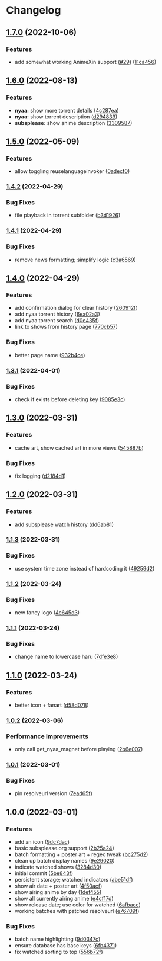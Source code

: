 # Changelog

## [1.7.0](https://github.com/pikdum/plugin.video.haru/compare/v1.6.0...v1.7.0) (2022-10-06)


### Features

* add somewhat working AnimeXin support ([#29](https://github.com/pikdum/plugin.video.haru/issues/29)) ([11ca456](https://github.com/pikdum/plugin.video.haru/commit/11ca45608059dd23c82abcc80b7ef3a53b85f532))

## [1.6.0](https://github.com/pikdum/plugin.video.haru/compare/v1.5.0...v1.6.0) (2022-08-13)


### Features

* **nyaa:** show more torrent details ([4c287ea](https://github.com/pikdum/plugin.video.haru/commit/4c287eaaf41eac5b62995b53f0a0810b7e1247be))
* **nyaa:** show torrent description ([d294839](https://github.com/pikdum/plugin.video.haru/commit/d294839c82ca567cf84df717f8d78a6688c058e1))
* **subsplease:** show anime description ([3309587](https://github.com/pikdum/plugin.video.haru/commit/33095879401eb0c6b8175ab0a08742e5c5d8a2c5))

## [1.5.0](https://github.com/pikdum/plugin.video.haru/compare/v1.4.2...v1.5.0) (2022-05-09)


### Features

* allow toggling reuselanguageinvoker ([0adecf0](https://github.com/pikdum/plugin.video.haru/commit/0adecf0624ceec2baa855a263f64228654681f2f))

### [1.4.2](https://github.com/pikdum/plugin.video.haru/compare/v1.4.1...v1.4.2) (2022-04-29)


### Bug Fixes

* file playback in torrent subfolder ([b3d1926](https://github.com/pikdum/plugin.video.haru/commit/b3d19265e3d4af227244b5a266a1766c9bc2ecf4))

### [1.4.1](https://github.com/pikdum/plugin.video.haru/compare/v1.4.0...v1.4.1) (2022-04-29)


### Bug Fixes

* remove news formatting; simplify logic ([c3a6569](https://github.com/pikdum/plugin.video.haru/commit/c3a656922396d7a48a1769b2de6299363d42378a))

## [1.4.0](https://github.com/pikdum/plugin.video.haru/compare/v1.3.1...v1.4.0) (2022-04-29)


### Features

* add confirmation dialog for clear history ([260912f](https://github.com/pikdum/plugin.video.haru/commit/260912f0b1d0eeec0d7811f85a98f5cac7685203))
* add nyaa torrent history ([6ea02a3](https://github.com/pikdum/plugin.video.haru/commit/6ea02a3b7cef69b9d0e9891ac32212cff771c3df))
* add nyaa torrent search ([d0e435f](https://github.com/pikdum/plugin.video.haru/commit/d0e435f8d4cbbeba695a5f6599605c9310cc7271))
* link to shows from history page ([770cb57](https://github.com/pikdum/plugin.video.haru/commit/770cb5742a34a4a2edaf3207ca0b87e60fa9a660))


### Bug Fixes

* better page name ([932b4ce](https://github.com/pikdum/plugin.video.haru/commit/932b4ce2d4d778938fa710ab6d7b82896d32510b))

### [1.3.1](https://github.com/pikdum/plugin.video.haru/compare/v1.3.0...v1.3.1) (2022-04-01)


### Bug Fixes

* check if exists before deleting key ([9085e3c](https://github.com/pikdum/plugin.video.haru/commit/9085e3cc706d74e969a9b0bb8154c0a060b7992e))

## [1.3.0](https://github.com/pikdum/plugin.video.haru/compare/v1.2.0...v1.3.0) (2022-03-31)


### Features

* cache art, show cached art in more views ([545887b](https://github.com/pikdum/plugin.video.haru/commit/545887b71a579a67bc38b08f24e139f67041dc37))


### Bug Fixes

* fix logging ([d2184d1](https://github.com/pikdum/plugin.video.haru/commit/d2184d15bcefc69ed7e386ae618f676e4745acf2))

## [1.2.0](https://github.com/pikdum/plugin.video.haru/compare/v1.1.3...v1.2.0) (2022-03-31)


### Features

* add subsplease watch history ([dd6ab81](https://github.com/pikdum/plugin.video.haru/commit/dd6ab81953155d465d28379ac4dd55a8743ee1b1))

### [1.1.3](https://github.com/pikdum/plugin.video.haru/compare/v1.1.2...v1.1.3) (2022-03-31)


### Bug Fixes

* use system time zone instead of hardcoding it ([49259d2](https://github.com/pikdum/plugin.video.haru/commit/49259d25197420a91d1c7d623a1c73c57c535151))

### [1.1.2](https://github.com/pikdum/plugin.video.haru/compare/v1.1.1...v1.1.2) (2022-03-24)


### Bug Fixes

* new fancy logo ([4c645d3](https://github.com/pikdum/plugin.video.haru/commit/4c645d359448db35ec612756c40b51d316d8e132))

### [1.1.1](https://github.com/pikdum/plugin.video.haru/compare/v1.1.0...v1.1.1) (2022-03-24)


### Bug Fixes

* change name to lowercase haru ([7dfe3e8](https://github.com/pikdum/plugin.video.haru/commit/7dfe3e834a7885bf32e68e65210144fa95160df1))

## [1.1.0](https://github.com/pikdum/plugin.video.haru/compare/v1.0.2...v1.1.0) (2022-03-24)


### Features

* better icon + fanart ([d58d078](https://github.com/pikdum/plugin.video.haru/commit/d58d0789703bdef8e6761811100faf9e70f0f873))

### [1.0.2](https://github.com/pikdum/plugin.video.haru/compare/v1.0.1...v1.0.2) (2022-03-06)


### Performance Improvements

* only call get_nyaa_magnet before playing ([2b6e007](https://github.com/pikdum/plugin.video.haru/commit/2b6e00733bc27c895b0ae445abe92f2af8606bf3))

### [1.0.1](https://github.com/pikdum/plugin.video.haru/compare/v1.0.0...v1.0.1) (2022-03-01)


### Bug Fixes

* pin resolveurl version ([7ead65f](https://github.com/pikdum/plugin.video.haru/commit/7ead65f82eefdb5776dfa3e4210d8fd7b9667b0a))

## 1.0.0 (2022-03-01)


### Features

* add an icon ([9dc7dac](https://github.com/pikdum/plugin.video.haru/commit/9dc7dac2904c60cb177aa62904aa8bf95f43bd22))
* basic subsplease.org support ([2b25a24](https://github.com/pikdum/plugin.video.haru/commit/2b25a247977f4399a4922531095f83f5b361e5b0))
* batch formatting + poster art + regex tweak ([bc275d2](https://github.com/pikdum/plugin.video.haru/commit/bc275d2f1e41efda7ccf80ba60c7a8673a434ccf))
* clean up batch display names ([9e29020](https://github.com/pikdum/plugin.video.haru/commit/9e29020c340002bdf26aaca3de5531dc22ab70ba))
* indicate watched shows ([3284d30](https://github.com/pikdum/plugin.video.haru/commit/3284d3041f48ded6d1665efc7828cc9e5a73b7ed))
* initial commit ([5be843f](https://github.com/pikdum/plugin.video.haru/commit/5be843fd6b4cd14ea2b705c5c5b2a73bfc4e2e14))
* persistent storage; watched indicators ([abe51df](https://github.com/pikdum/plugin.video.haru/commit/abe51df4f73789e721ae1dafbab67ea95f1f83b9))
* show air date + poster art ([4f50acf](https://github.com/pikdum/plugin.video.haru/commit/4f50acfa0af4651d4b0c66114f5bb4b45147bec1))
* show airing anime by day ([1def455](https://github.com/pikdum/plugin.video.haru/commit/1def45550cdf8c43b9555c411c5d0b238e192a5f))
* show all currently airing anime ([e4cf17d](https://github.com/pikdum/plugin.video.haru/commit/e4cf17da4698323a21fcd898bf15f5fa277a5a70))
* show release date; use color for watched ([6afbacc](https://github.com/pikdum/plugin.video.haru/commit/6afbacc7a620cc7961bc927996cd2097fcac2d6e))
* working batches with patched resolveurl ([e76709f](https://github.com/pikdum/plugin.video.haru/commit/e76709f64d5664eac7de4b63ad98e41de27910d2))


### Bug Fixes

* batch name highlighting ([9d0347c](https://github.com/pikdum/plugin.video.haru/commit/9d0347c75f0e400a61fb318162c8fce94185e671))
* ensure database has base keys ([6fb4371](https://github.com/pikdum/plugin.video.haru/commit/6fb4371acea14f29c73cd92350f6e20bf18717bc))
* fix watched sorting to top ([556b72f](https://github.com/pikdum/plugin.video.haru/commit/556b72f5dc5bfdf230bace268d278507ae1ec118))
